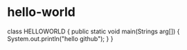 # hello-world
class HELLOWORLD
{
public static void main(Strings arg[])
{
System.out.println("hello github");
}
}
